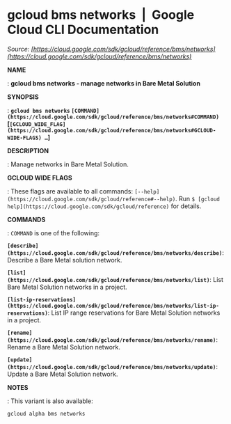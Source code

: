 # gcloud bms networks  |  Google Cloud CLI Documentation

*Source: [https://cloud.google.com/sdk/gcloud/reference/bms/networks](https://cloud.google.com/sdk/gcloud/reference/bms/networks)*

**NAME**

: **gcloud bms networks - manage networks in Bare Metal Solution**

**SYNOPSIS**

: **`gcloud bms networks` `[COMMAND](https://cloud.google.com/sdk/gcloud/reference/bms/networks#COMMAND)` [`[GCLOUD_WIDE_FLAG](https://cloud.google.com/sdk/gcloud/reference/bms/networks#GCLOUD-WIDE-FLAGS) …`]**

**DESCRIPTION**

: Manage networks in Bare Metal Solution.

**GCLOUD WIDE FLAGS**

: These flags are available to all commands: `[--help](https://cloud.google.com/sdk/gcloud/reference#--help)`.
Run `$ [gcloud help](https://cloud.google.com/sdk/gcloud/reference)` for details.

**COMMANDS**

: ``COMMAND`` is one of the following:

**`[describe](https://cloud.google.com/sdk/gcloud/reference/bms/networks/describe)`**:
Describe a Bare Metal solution network.

**`[list](https://cloud.google.com/sdk/gcloud/reference/bms/networks/list)`**:
List Bare Metal Solution networks in a project.

**`[list-ip-reservations](https://cloud.google.com/sdk/gcloud/reference/bms/networks/list-ip-reservations)`**:
List IP range reservations for Bare Metal Solution networks in a project.

**`[rename](https://cloud.google.com/sdk/gcloud/reference/bms/networks/rename)`**:
Rename a Bare Metal Solution network.

**`[update](https://cloud.google.com/sdk/gcloud/reference/bms/networks/update)`**:
Update a Bare Metal Solution network.

**NOTES**

: This variant is also available:

```
gcloud alpha bms networks
```